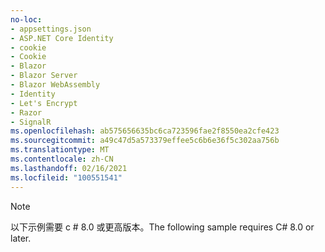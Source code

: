 ```yaml
---
no-loc:
- appsettings.json
- ASP.NET Core Identity
- cookie
- Cookie
- Blazor
- Blazor Server
- Blazor WebAssembly
- Identity
- Let's Encrypt
- Razor
- SignalR
ms.openlocfilehash: ab575656635bc6ca723596fae2f8550ea2cfe423
ms.sourcegitcommit: a49c47d5a573379effee5c6b6e36f5c302aa756b
ms.translationtype: MT
ms.contentlocale: zh-CN
ms.lasthandoff: 02/16/2021
ms.locfileid: "100551541"
---
```

> [!NOTE]
> <span data-ttu-id="968a8-101">以下示例需要 c # 8.0 或更高版本。</span><span class="sxs-lookup"><span data-stu-id="968a8-101">The following sample requires C# 8.0 or later.</span></span>
